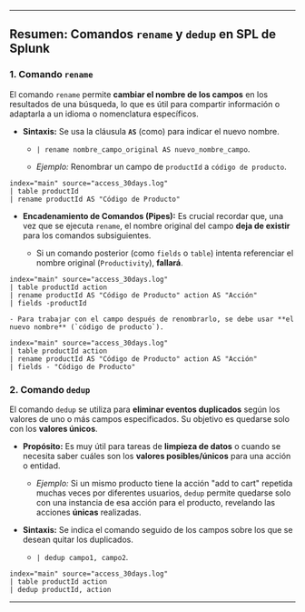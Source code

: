 
---

## Resumen: Comandos `rename` y `dedup` en SPL de Splunk

### 1. Comando `rename`

El comando `rename` permite **cambiar el nombre de los campos** en los resultados de una búsqueda, lo que es útil para compartir información o adaptarla a un idioma o nomenclatura específicos.

- **Sintaxis:** Se usa la cláusula **`AS`** (como) para indicar el nuevo nombre.
    
    - `| rename nombre_campo_original AS nuevo_nombre_campo`.
        
    - _Ejemplo:_ Renombrar un campo de `productId` a `código de producto`.

```Splunk
index="main" source="access_30days.log"
| table productId
| rename productId AS "Código de Producto"
```

- **Encadenamiento de Comandos (Pipes):** Es crucial recordar que, una vez que se ejecuta `rename`, el nombre original del campo **deja de existir** para los comandos subsiguientes.
    
    - Si un comando posterior (como `fields` o `table`) intenta referenciar el nombre original (`Productivity`), **fallará**.

```Splunk
index="main" source="access_30days.log"
| table productId action
| rename productId AS "Código de Producto" action AS "Acción"
| fields -productId
```

    - Para trabajar con el campo después de renombrarlo, se debe usar **el nuevo nombre** (`código de producto`).
        

```Splunk
index="main" source="access_30days.log"
| table productId action
| rename productId AS "Código de Producto" action AS "Acción"
| fields - "Código de Producto"
```
### 2. Comando `dedup`

El comando `dedup` se utiliza para **eliminar eventos duplicados** según los valores de uno o más campos especificados. Su objetivo es quedarse solo con los **valores únicos**.

- **Propósito:** Es muy útil para tareas de **limpieza de datos** o cuando se necesita saber cuáles son los **valores posibles/únicos** para una acción o entidad.
    
    - _Ejemplo:_ Si un mismo producto tiene la acción "add to cart" repetida muchas veces por diferentes usuarios, `dedup` permite quedarse solo con una instancia de esa acción para el producto, revelando las acciones **únicas** realizadas.
        
- **Sintaxis:** Se indica el comando seguido de los campos sobre los que se desean quitar los duplicados.
    
    - `| dedup campo1, campo2`.
        

```Splunk
index="main" source="access_30days.log"
| table productId action
| dedup productId, action
```
---